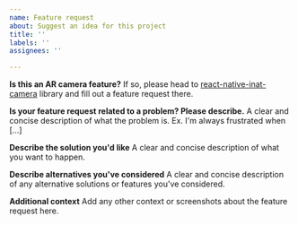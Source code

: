 ```yaml
---
name: Feature request
about: Suggest an idea for this project
title: ''
labels: ''
assignees: ''

---
```

**Is this an AR camera feature?**
If so, please head to [react-native-inat-camera](https://github.com/inaturalist/react-native-inat-camera) library and fill out a feature request there.

**Is your feature request related to a problem? Please describe.**
A clear and concise description of what the problem is. Ex. I'm always frustrated when [...]

**Describe the solution you'd like**
A clear and concise description of what you want to happen.

**Describe alternatives you've considered**
A clear and concise description of any alternative solutions or features you've considered.

**Additional context**
Add any other context or screenshots about the feature request here.
